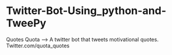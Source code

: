 # Twitter-Bot-Using_python-and-TweePy
Quotes Quota --> A twitter bot that tweets motivational quotes.   Twitter.com/quota_quotes
